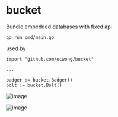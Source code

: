 # bucket
Bundle embedded databases with fixed api

```
go run cmd/main.go
```

used by 
```
import "github.com/ucwong/bucket"

...

badger := bucket.Badger()
bolt := bucket.Bolt()
```
![image](https://user-images.githubusercontent.com/22344498/111969434-2ed26500-8b35-11eb-8fc5-b9506fe21a14.png)

![image](https://user-images.githubusercontent.com/22344498/111968369-07c76380-8b34-11eb-90f3-26b0a2a85624.png)

